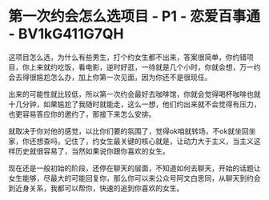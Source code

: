 # 第一次约会怎么选项目 - P1 - 恋爱百事通 - BV1kG411G7QH

这项目怎么选，为什么有些男生，打个约女生都不出来，答案很简单，你约错项目，你上来就约吃饭，看电影，逆时好逛，一待就是几个小时，你就会想，万一约会去得很尴尬怎么办，加上你第一次见面，因为你还不是很现任。

出来的可能性就比较低，所以第一次约会最好去咖啡馆，你就会觉得喝杯咖啡也就十几分钟，如果尴尬了我随时就能走，这么一想，他们约出来就不会觉得有压力，也更容易答应你的邀约了，那接下来怎么安排。

就取决于你对他的感觉，以比你们要的氛围了，觉得ok咱就转场，不ok就坐回坐家，你还想查吗，记住了，约女生最关键的核心就是，让动力大于主义，当主义这样历史就很容易了，当然如果说你跟你喜欢的女生。

现在还是一般初始的阶段，还停在聊天的层面，不知道如何去聊天，开始的话题让女生能够，尽最大的可能回复你，那么你可以来公众号阿文白思同，从聊天到约会到近身关系，我都可以帮你，快速的追到你喜欢的女生。

